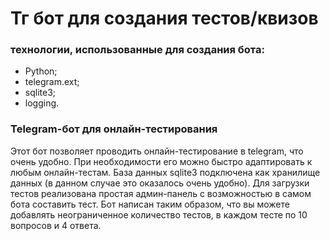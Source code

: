 # Тг бот для создания тестов/квизов
### технологии, использованные для создания бота:
- Python;
- telegram.ext;
- sqlite3;
- logging.


### Telegram-бот для онлайн-тестирования

Этот бот позволяет проводить онлайн-тестирование в telegram, что очень удобно.
При необходимости его можно быстро адаптировать к любым онлайн-тестам.
База данных sqlite3 подключена как хранилище данных (в данном случае это оказалось очень удобно).
Для загрузки тестов реализована простая админ-панель с возможностью в самом бота составить тест.
Бот написан таким образом, что вы можете добавлять неограниченное количество тестов, в каждом тесте по 10 вопросов и 4 ответа.